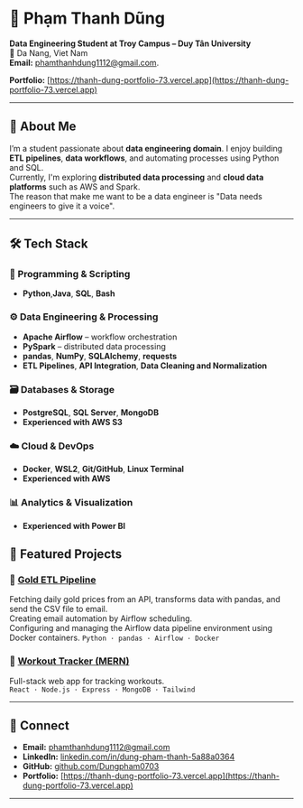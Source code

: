 # 👋 Phạm Thanh Dũng

**Data Engineering Student at Troy Campus – Duy Tân University**  
📍 Da Nang, Viet Nam  
**Email:** [phamthanhdung1112@gmail.com](mailto:phamthanhdung1112@gmail.com).

**Portfolio:** [https://thanh-dung-portfolio-73.vercel.app](https://thanh-dung-portfolio-73.vercel.app)

---

## 🧠 About Me
I’m a student passionate about **data engineering domain**.
I enjoy building **ETL pipelines**, **data workflows**, and automating processes using Python and SQL.  
Currently, I'm exploring **distributed data processing** and **cloud data platforms** such as AWS and Spark.  
The reason that make me want to be a data engineer is "Data needs engineers to give it a voice".

---

## 🛠️ Tech Stack

### 🐍 Programming & Scripting
- **Python**,**Java**, **SQL**, **Bash**

### ⚙️ Data Engineering & Processing
- **Apache Airflow** – workflow orchestration  
- **PySpark** – distributed data processing  
- **pandas**, **NumPy**, **SQLAlchemy**, **requests**  
- **ETL Pipelines**, **API Integration**, **Data Cleaning and Normalization**

### 🗃️ Databases & Storage
- **PostgreSQL**, **SQL Server**, **MongoDB**  
- **Experienced with AWS S3** 

### ☁️ Cloud & DevOps
- **Docker**, **WSL2**, **Git/GitHub**, **Linux Terminal**
- **Experienced with AWS** 

### 📊 Analytics & Visualization
- **Experienced with Power BI**

## 💼 Featured Projects

### 🔸 [Gold ETL Pipeline](https://github.com/Dungpham0703/Gold_ETL_data_pipeline)
Fetching daily gold prices from an API, transforms data with pandas, and send the CSV file to email.  
Creating email automation by Airflow scheduling.  
Configuring and managing the Airflow data pipeline environment using Docker containers.
`Python · pandas · Airflow · Docker`


### 🔸 [Workout Tracker (MERN)](https://github.com/Dungpham0703/workout_tracker)
Full-stack web app for tracking workouts.  
`React · Node.js · Express · MongoDB · Tailwind`

---

## 🤝 Connect
- **Email:** [phamthanhdung1112@gmail.com](mailto:phamthanhdung1112@gmail.com)  
- **LinkedIn:** [linkedin.com/in/dung-pham-thanh-5a88a0364](https://www.linkedin.com/in/dung-pham-thanh-5a88a0364/)  
- **GitHub:** [github.com/Dungpham0703](https://github.com/Dungpham0703)
- **Portfolio:** [https://thanh-dung-portfolio-73.vercel.app](https://thanh-dung-portfolio-73.vercel.app)
---

